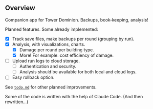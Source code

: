 ## Overview

Companion app for Tower Dominion. Backups, book-keeping, analysis!

Planned features. Some already implemented:

* [x] Track save files, make backups per round (grouping by run).
* [x] Analysis, with visualizations, charts.
  * [x] Damage per round per building type.
  * [x] More! For example: cost efficiency of damage.
* [ ] Upload run logs to cloud storage.
  * [ ] Authentication and security.
  * [ ] Analysis should be available for both local and cloud logs.
* [ ] Easy rollback option.

See [`todo.md`](todo.md) for other planned improvements.

Some of the code is written with the help of Claude Code. (And then rewritten...)
